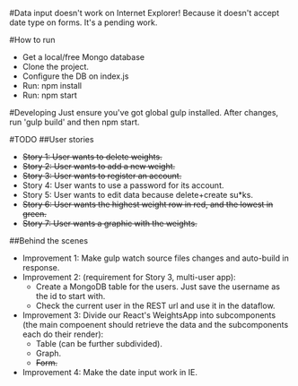#Data input doesn't work on Internet Explorer!
Because it doesn't accept date type on forms. It's a pending work.

#How to run
* Get a local/free Mongo database
* Clone the project.
* Configure the DB on index.js
* Run: npm install
* Run: npm start

#Developing
Just ensure you've got global gulp installed.
After changes, run 'gulp build' and then npm start.

#TODO
##User stories
* ~~Story 1: User wants to delete weights.~~
* ~~Story 2: User wants to add a new weight.~~
* ~~Story 3: User wants to register an account.~~
* Story 4: User wants to use a password for its account.  
* Story 5: User wants to edit data because delete+create su*ks.
* ~~Story 6: User wants the highest weight row in red, and the lowest in green.~~
* ~~Story 7: User wants a graphic with the weights.~~

##Behind the scenes
* Improvement 1: Make gulp watch source files changes and auto-build in response.
* Improvement 2: (requirement for Story 3, multi-user app):
  * Create a MongoDB table for the users. Just save the username as the id to start with.
  * Check the current user in the REST url and use it in the dataflow.
* Improvement 3: Divide our React's WeightsApp into subcomponents (the main compoenent should retrieve the data and the subcomponents each do their render):
  * Table (can be further subdivided).
  * Graph.
  * ~~Form.~~
* Improvement 4: Make the date input work in IE.
